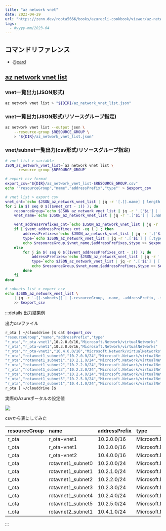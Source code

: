 ```yaml
---
title: "az network vnet"
date: 2023-04-29
url: "https://zenn.dev/roota5666/books/azurecli-cookbook/viewer/az-network-vnet"
tags:
  - #yyyy-mm/2023-04
---
```


## コマンドリファレンス

- @[card](https://learn.microsoft.com/ja-jp/cli/azure/network/vnet?view=azure-cli-latest)

## [az network vnet list](https://learn.microsoft.com/ja-jp/cli/azure/network/vnet?view=azure-cli-latest#az-network-vnet-list)

### vnet一覧出力(JSON形式)

```bash
az network vnet list > "${DIR}/az_network_vnet_list.json"
```

### vnet一覧出力(JSON形式/リソースグループ指定)

```bash
az network vnet list --output json \
    --resource-group $RESOURCE_GROUP \
    > "${DIR}/az_network_vnet_list.json"
```

### vnet/subnet一覧出力(csv形式/リソースグループ指定)

```bash
# vnet list > variable
JSON_az_network_vnet_list=`az network vnet list \
    --resource-group $RESOURCE_GROUP`

# export csv format
export_csv="${DIR}/az_network_vnet_list-$RESOURCE_GROUP.csv"
echo '"resourceGroup","name","addressPrefix","type"' > $export_csv

# vnet list > export csv
vnet_cnt=`echo $JSON_az_network_vnet_list | jq -r '[.[].name] | length'`
for i in $( seq 0 $(($vnet_cnt - 1)) ); do
    resourceGroup=`echo $JSON_az_network_vnet_list | jq -r '.['$i'] | [.resourceGroup] | @csv'`
    vnet_name=`echo $JSON_az_network_vnet_list | jq -r '.['$i'] | [.name] | @csv'`

    vent_addressPrefixes_cnt=`echo $JSON_az_network_vnet_list | jq -r '.['$i'].addressSpace.addressPrefixes | length'`
    if [ $vent_addressPrefixes_cnt -eq 1 ] ; then
        addressPrefixes=`echo $JSON_az_network_vnet_list | jq -r '.['$i'].addressSpace.addressPrefixes | @csv'`
        type=`echo $JSON_az_network_vnet_list | jq -r '.['$i'] | [.type] | @csv'`
        echo $resourceGroup,$vnet_name,$addressPrefixes,$type >> $export_csv
    else
        for j in $( seq 0 $(($vent_addressPrefixes_cnt - 1)) ); do
            addressPrefixes=`echo $JSON_az_network_vnet_list | jq -r '.['$i'].addressSpace.addressPrefixes['$j']'`
            type=`echo $JSON_az_network_vnet_list | jq -r '.['$i'] | [.type] | @csv'`
            echo $resourceGroup,$vnet_name,$addressPrefixes,$type >> $export_csv
        done
    fi
done

# subnets list > export csv
echo $JSON_az_network_vnet_list \
    | jq -r '.[].subnets[] | [.resourceGroup, .name, .addressPrefix, .type] | @csv' \
    >> $export_csv
```

:::details 出力結果例

出力csvファイル

```bash
r_ota [ ~/clouddrive ]$ cat $export_csv 
"resourceGroup","name","addressPrefix","type"
"r_ota","r_ota-vnet1",10.2.0.0/16,"Microsoft.Network/virtualNetworks"
"r_ota","r_ota-vnet1",10.3.0.0/16,"Microsoft.Network/virtualNetworks"
"r_ota","r_ota-vnet2","10.4.0.0/16","Microsoft.Network/virtualNetworks"
"r_ota","rotavnet1_subnet0","10.2.0.0/24","Microsoft.Network/virtualNetworks/subnets"
"r_ota","rotavnet1_subnet1","10.2.1.0/24","Microsoft.Network/virtualNetworks/subnets"
"r_ota","rotavnet1_subnet2","10.2.2.0/24","Microsoft.Network/virtualNetworks/subnets"
"r_ota","rotavnet1_subnet3","10.2.3.0/24","Microsoft.Network/virtualNetworks/subnets"
"r_ota","rotavnet1_subnet4","10.2.4.0/24","Microsoft.Network/virtualNetworks/subnets"
"r_ota","rotavnet1_subnet5","10.2.5.0/24","Microsoft.Network/virtualNetworks/subnets"
"r_ota","rotavnet2_subnet1","10.4.1.0/24","Microsoft.Network/virtualNetworks/subnets"
r_ota [ ~/clouddrive ]$ 
```

実際のAzureポータルの設定値

![](https://storage.googleapis.com/zenn-user-upload/6819b50c6728-20230508.png)

csvから表にしてみた

|resourceGroup|name|addressPrefix|type|
|:----|:----|:----|:----|
|r_ota|r_ota-vnet1|10.2.0.0/16|Microsoft.Network/virtualNetworks|
|r_ota|r_ota-vnet1|10.3.0.0/16|Microsoft.Network/virtualNetworks|
|r_ota|r_ota-vnet2|10.4.0.0/16|Microsoft.Network/virtualNetworks|
|r_ota|rotavnet1_subnet0|10.2.0.0/24|Microsoft.Network/virtualNetworks/subnets|
|r_ota|rotavnet1_subnet1|10.2.1.0/24|Microsoft.Network/virtualNetworks/subnets|
|r_ota|rotavnet1_subnet2|10.2.2.0/24|Microsoft.Network/virtualNetworks/subnets|
|r_ota|rotavnet1_subnet3|10.2.3.0/24|Microsoft.Network/virtualNetworks/subnets|
|r_ota|rotavnet1_subnet4|10.2.4.0/24|Microsoft.Network/virtualNetworks/subnets|
|r_ota|rotavnet1_subnet5|10.2.5.0/24|Microsoft.Network/virtualNetworks/subnets|
|r_ota|rotavnet2_subnet1|10.4.1.0/24|Microsoft.Network/virtualNetworks/subnets|

:::
